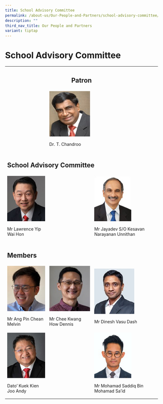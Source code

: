 ```yaml
---
title: School Advisory Committee
permalink: /about-us/Our-People-and-Partners/school-advisory-committee/
description: ""
third_nav_title: Our People and Partners
variant: tiptap
---
```

<h1>School Advisory Committee</h1>
<table style="minWidth: 75px">
<colgroup>
<col>
<col>
<col>
</colgroup>
<tbody>
<tr>
<th rowspan="1" colspan="3">
<h2>                     Patron</h2>
</th>
</tr>
<tr>
<td rowspan="1" colspan="1">
<p></p>
</td>
<td rowspan="1" colspan="1">
<div class="isomer-image-wrapper">
<img style="width: 100%" height="149" width="149" alt="Image" src="/images/Chandroo.jpg">
</div>
<p>Dr. T. Chandroo
<br>
</p>
</td>
<td rowspan="1" colspan="1">
<p></p>
</td>
</tr>
<tr>
<td rowspan="1" colspan="3">
<h2>School Advisory Committee</h2>
</td>
</tr>
<tr>
<td rowspan="1" colspan="1">
<div class="isomer-image-wrapper">
<img style="width: 100%" height="149" width="149" alt="Image" src="/images/Lawrence%20Yip.jpg">
</div>
<p>Mr Lawrence Yip Wai Hon</p>
</td>
<td rowspan="1" colspan="1">
<p></p>
</td>
<td rowspan="1" colspan="1">
<div class="isomer-image-wrapper">
<img style="width: 60%;" height="149" width="149" alt="Image" src="/images/Jayadev.jpg">
</div>
<p>Mr Jayadev S/O Kesavan Narayanan Unnithan
<br>
</p>
</td>
</tr>
<tr>
<td rowspan="1" colspan="3">
<h2>                      Members</h2>
</td>
</tr>
<tr>
<td rowspan="1" colspan="1">
<div class="isomer-image-wrapper">
<img style="width: 100%" height="149" width="149" alt="Image" src="/images/Melvin.jpg">
</div>
<p>Mr Ang Pin Chean Melvin
<br>
</p>
</td>
<td rowspan="1" colspan="1">
<div class="isomer-image-wrapper">
<img style="width: 100%" height="149" width="149" alt="Image" src="/images/Dennis.jpg">
</div>
<p>Mr Chee Kwang How Dennis
<br>
</p>
</td>
<td rowspan="1" colspan="1">
<div class="isomer-image-wrapper">
<img style="width: 65%;" height="149" width="149" alt="Image" src="/images/Dinesh.jpg">
</div>
<p>Mr Dinesh Vasu Dash
<br>
</p>
</td>
</tr>
<tr>
<td rowspan="1" colspan="1">
<div class="isomer-image-wrapper">
<img style="width: 100%" height="149" width="149" alt="Image" src="/images/Andy.jpg">
</div>
<p>Dato’ Kuek Kien Joo Andy
<br>
</p>
</td>
<td rowspan="1" colspan="1">
<p></p>
</td>
<td rowspan="1" colspan="1">
<div class="isomer-image-wrapper">
<img style="width: 60%;" height="149" width="149" alt="Image" src="/images/Saddiq.jpg">
</div>
<p>Mr Mohamad Saddiq Bin Mohamad Sa’id
<br>
</p>
</td>
</tr>
</tbody>
</table>
<p></p>